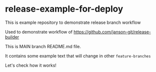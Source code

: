 # release-example-for-deploy
This is example repository to demonstrate release branch workflow

Used to demonstrate workflow of https://github.com/janson-git/release-builder

This is MAIN branch README.md file.

It contains some example text that will change in other `feature-branches`

Let's check how it works!
